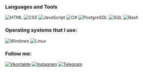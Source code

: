 ### Languages and Tools

![HTML](https://img.shields.io/badge/-HTML-070c0f?style=for-the-badge&logo=html5)
![CSS](https://img.shields.io/badge/-CSS-070c0f?style=for-the-badge&logo=css3)
![JavaScript](https://img.shields.io/badge/-JavaScript-070c0f?style=for-the-badge&logo=javascript)
![C#](https://img.shields.io/badge/-C%23-070c0f?style=for-the-badge&logo=sharp)
![PostgreSQL](https://img.shields.io/badge/-PostgreSQL-070c0f?style=for-the-badge&logo=postgresql)
![SQL](https://img.shields.io/badge/-sql-070c0f?style=for-the-badge&logo=mysql)
![Bash](https://img.shields.io/badge/-Bash-070c0f?style=for-the-badge&logo=linux)

### Operating systems that I use:

![Windows](https://img.shields.io/badge/-Windows-070c0f?style=for-the-badge&logo=windows)
![Linux](https://img.shields.io/badge/-Linux-070c0f?style=for-the-badge&logo=linux)

### Follow me:

[![Vkontakte](https://img.shields.io/badge/-Vkontakte-070c0f?style=for-the-badge&logo=vk)](https://vk.com/depressmaan)
[![Instagram](https://img.shields.io/badge/-Instagram-070c0f?style=for-the-badge&logo=instagram)](https://www.instagram.com/depressmaan/)
[![Telegram](https://img.shields.io/badge/-Telegram-070c0f?style=for-the-badge&logo=telegram)](https://t.me/depressmaan)
